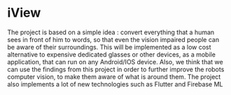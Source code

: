 # iView

The project is based on a simple idea : convert everything that a human sees in front of him to words, so that even the vision impaired people can be aware of their surroundings. This will be implemented as a low cost alternative to expensive dedicated glasses or other devices, as a mobile application, that can run on any Android/IOS device. Also, we think that we can use the findings from this project in order to further improve the robots computer vision, to make them aware of what is around them. The project also implements a lot of new technologies such as Flutter and Firebase ML

